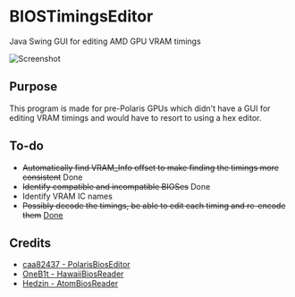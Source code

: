 # BIOSTimingsEditor
Java Swing GUI for editing AMD GPU VRAM timings

![Screenshot](https://puu.sh/BDjpP/f2a1bc0313.png)

## Purpose
This program is made for pre-Polaris GPUs which didn't have a GUI for editing VRAM timings and would have to resort to using a hex editor.

## To-do
* ~~Automatically find VRAM_Info offset to make finding the timings more consistent~~ Done
* ~~Identify compatible and incompatible BIOSes~~ Done
* Identify VRAM IC names
* ~~Possibly decode the timings, be able to edit each timing and re-encode them~~ [Done](https://github.com/integralfx/BIOSTimingsDecoder)

## Credits
* [caa82437 - PolarisBiosEditor](https://github.com/caa82437/PolarisBiosEditor)
* [OneB1t - HawaiiBiosReader](https://github.com/OneB1t/HawaiiBiosReader)
* [Hedzin - AtomBiosReader](https://github.com/Hedzin/AtomBiosReader)
